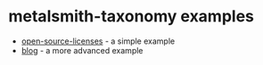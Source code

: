 # metalsmith-taxonomy examples

- [open-source-licenses](open-source-licenses) - a simple example
- [blog](blog) - a more advanced example

